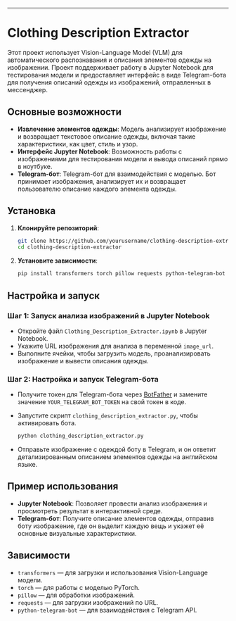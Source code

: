 
---

# Clothing Description Extractor

Этот проект использует Vision-Language Model (VLM) для автоматического распознавания и описания элементов одежды на изображении. Проект поддерживает работу в Jupyter Notebook для тестирования модели и предоставляет интерфейс в виде Telegram-бота для получения описаний одежды из изображений, отправленных в мессенджер.

## Основные возможности

- **Извлечение элементов одежды**: Модель анализирует изображение и возвращает текстовое описание одежды, включая такие характеристики, как цвет, стиль и узор.
- **Интерфейс Jupyter Notebook**: Возможность работы с изображениями для тестирования модели и вывода описаний прямо в ноутбуке.
- **Telegram-бот**: Telegram-бот для взаимодействия с моделью. Бот принимает изображения, анализирует их и возвращает пользователю описание каждого элемента одежды.

## Установка

1. **Клонируйте репозиторий**:

    ```bash
    git clone https://github.com/yourusername/clothing-description-extractor.git
    cd clothing-description-extractor
    ```

2. **Установите зависимости**:

    ```bash
    pip install transformers torch pillow requests python-telegram-bot
    ```

## Настройка и запуск

### Шаг 1: Запуск анализа изображений в Jupyter Notebook

- Откройте файл `Clothing_Description_Extractor.ipynb` в Jupyter Notebook.
- Укажите URL изображения для анализа в переменной `image_url`.
- Выполните ячейки, чтобы загрузить модель, проанализировать изображение и вывести описания одежды.

### Шаг 2: Настройка и запуск Telegram-бота

- Получите токен для Telegram-бота через [BotFather](https://t.me/BotFather) и замените значение `YOUR_TELEGRAM_BOT_TOKEN` на свой токен в коде.
- Запустите скрипт `clothing_description_extractor.py`, чтобы активировать бота.

    ```bash
    python clothing_description_extractor.py
    ```

- Отправьте изображение с одеждой боту в Telegram, и он ответит детализированным описанием элементов одежды на английском языке.

## Пример использования

- **Jupyter Notebook**: Позволяет провести анализ изображения и просмотреть результат в интерактивной среде.
- **Telegram-бот**: Получите описание элементов одежды, отправив боту изображение, где он выделит каждую вещь и укажет её основные визуальные характеристики.

## Зависимости

- `transformers` — для загрузки и использования Vision-Language модели.
- `torch` — для работы с моделью PyTorch.
- `pillow` — для обработки изображений.
- `requests` — для загрузки изображений по URL.
- `python-telegram-bot` — для взаимодействия с Telegram API.


